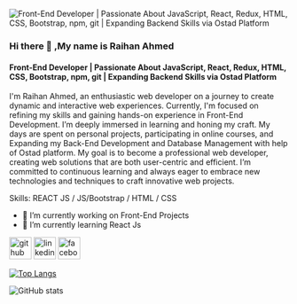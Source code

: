 ![Front-End Developer | Passionate About JavaScript, React, Redux, HTML, CSS, Bootstrap, npm, git | Expanding Backend Skills via Ostad Platform](https://scontent.fdac24-5.fna.fbcdn.net/v/t39.30808-6/461305515_469983566187481_1721063977609529831_n.png?_nc_cat=101&ccb=1-7&_nc_sid=cc71e4&_nc_ohc=YKfl8gnEcWgQ7kNvgEiRTFH&_nc_zt=23&_nc_ht=scontent.fdac24-5.fna&_nc_gid=AAh65s5nYgyeXTNsAR87jDv&oh=00_AYAREcGuBygCZovy55WoGqZLdEBZg_dN_-haAsde5YowVg&oe=673BE31F)

### Hi there 👋 ,My name is Raihan Ahmed
#### Front-End Developer | Passionate About JavaScript, React, Redux, HTML, CSS, Bootstrap, npm, git | Expanding Backend Skills via Ostad Platform
I'm Raihan Ahmed, an enthusiastic web developer on a journey to create dynamic and interactive web experiences. Currently, I'm focused on refining my skills and gaining hands-on experience in Front-End Development.
I’m deeply immersed in learning and honing my craft. My days are spent on personal projects, participating in online courses, and Expanding my Back-End Development and Database Management with help of Ostad platform.
My goal is to become a professional web developer, creating web solutions that are both user-centric and efficient. I’m committed to continuous learning and always eager to embrace new technologies and techniques to craft innovative web projects.

Skills:  REACT JS / JS/Bootstrap / HTML / CSS

- 🔭 I’m currently working on Front-End Projects 
- 🌱 I’m currently learning React Js 


[<img src='https://cdn.jsdelivr.net/npm/simple-icons@3.0.1/icons/github.svg' alt='github' height='40'>](https://github.com/raihan2603)  [<img src='https://cdn.jsdelivr.net/npm/simple-icons@3.0.1/icons/linkedin.svg' alt='linkedin' height='40'>](https://www.linkedin.com/in/https://www.linkedin.com/in/raihan-ahmed-90b48132b//)  [<img src='https://cdn.jsdelivr.net/npm/simple-icons@3.0.1/icons/facebook.svg' alt='facebook' height='40'>](https://www.facebook.com/https://www.facebook.com/profile.php?id=100095275249676)  

[![Top Langs](https://github-readme-stats.vercel.app/api/top-langs/?username=raihan2603)](https://github.com/anuraghazra/github-readme-stats)

![GitHub stats](https://github-readme-stats.vercel.app/api?username=raihan2603&show_icons=true)  

